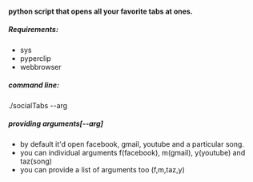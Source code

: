 #### python script that opens all your favorite tabs at ones.  
##### Requirements:
* sys
* pyperclip
* webbrowser

##### command line:
./socialTabs --arg

##### providing arguments[--arg]
* by default it'd open facebook, gmail, youtube and a particular song.
* you can individual arguments f(facebook), m(gmail), y(youtube) and taz(song)
* you can provide a list of arguments too (f,m,taz,y)

